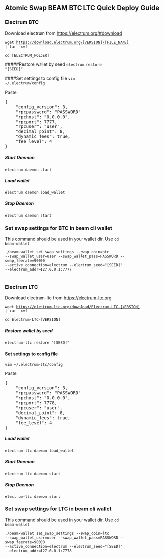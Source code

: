 ## Atomic Swap BEAM BTC LTC Quick Deploy Guide

### Electrum BTC

Download electrum from <link>https://electrum.org/#download</link>

<code>wget https://download.electrum.org/[VERSION]/[FILE_NAME] | tar -xvf</code>

<code>cd [ELECTRUM_FOLDER]</code>

#####Restore wallet by seed
<code>electrum restore "[SEED]"</code>

####Set settings to config file
<code>vim ~/.electrum/config</code>

Paste 
<pre>{
    "config_version": 3,
    "rpcpassword": "PASSWORD",
    "rpchost": "0.0.0.0",
    "rpcport": 7777,
    "rpcuser": "user",
    "decimal_point": 8,
    "dynamic_fees": true,
    "fee_level": 4
}</pre>

##### Start Daemon
<code>electrum daemon start</code>

##### Load wallet
<code>electrum daemon load_wallet</code>

##### Stop Daemon
<code>electrum daemon start</code>

### Set swap settings for BTC in beam cli wallet

This command should be used in your wallet dir. Use <code>cd beam-wallet</code>

<code>./beam-wallet set_swap_settings --swap_coin=btc --swap_wallet_user=user --swap_wallet_pass=PASSWORD --swap_feerate=90000 --active_connection=electrum --electrum_seed="[SEED]" --electrum_addr=127.0.0.1:7777</code>

#

### Electrum LTC

Download electrum-ltc from <link>https://electrum-ltc.org</link>

<code>wget https://electrum-ltc.org/download/Electrum-LTC-[VERSION] | tar -xvf</code>

<code>cd Electrum-LTC-[VERSION]</code>

##### Restore wallet by seed
<code>electrum-ltc restore "[SEED]"</code>


#### Set settings to config file
<code>vim ~/.electrum-ltc/config</code>

Paste 
<pre>{
    "config_version": 3,
    "rpcpassword": "PASSWORD",
    "rpchost": "0.0.0.0",
    "rpcport": 7778,
    "rpcuser": "user",
    "decimal_point": 8,
    "dynamic_fees": true,
    "fee_level": 4
}</pre>

##### Load wallet
<code>electrum-ltc daemon load_wallet</code>

##### Start Daemon
<code>electrum-ltc daemon start</code>

##### Stop Daemon
<code>electrum-ltc daemon start</code>


### Set swap settings for LTC in beam cli wallet

This command should be used in your wallet dir. Use <code>cd beam-wallet</code>

<code>./beam-wallet set_swap_settings --swap_coin=ltc --swap_wallet_user=user --swap_wallet_pass=PASSWORD --swap_feerate=90000 --active_connection=electrum --electrum_seed="[SEED]" --electrum_addr=127.0.0.1:7778</code>

